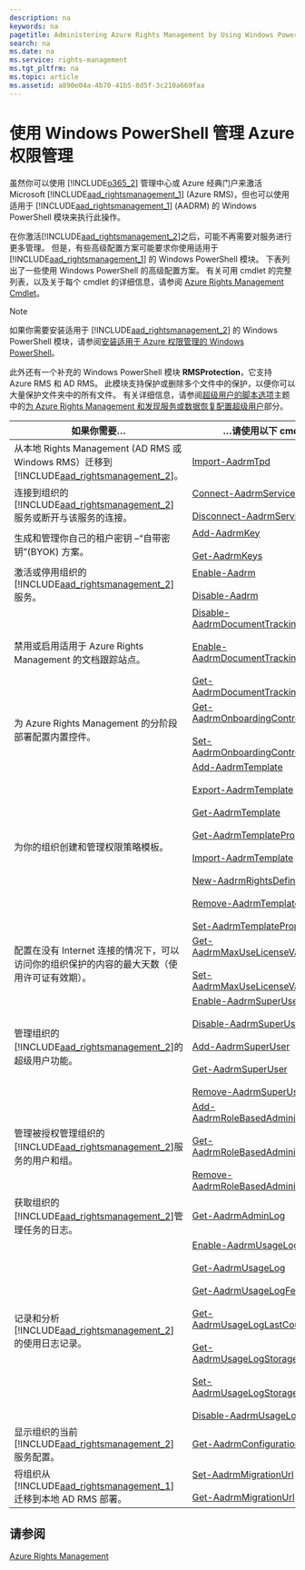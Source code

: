 ```yaml
---
description: na
keywords: na
pagetitle: Administering Azure Rights Management by Using Windows PowerShell
search: na
ms.date: na
ms.service: rights-management
ms.tgt_pltfrm: na
ms.topic: article
ms.assetid: a890e04a-4b70-41b5-8d5f-3c210a669faa
---
```

# 使用 Windows PowerShell 管理 Azure 权限管理
虽然你可以使用 [!INCLUDE[o365_2](../Token/o365_2_md.md)] 管理中心或 Azure 经典门户来激活 Microsoft [!INCLUDE[aad_rightsmanagement_1](../Token/aad_rightsmanagement_1_md.md)] (Azure RMS)，但也可以使用适用于 [!INCLUDE[aad_rightsmanagement_1](../Token/aad_rightsmanagement_1_md.md)] (AADRM) 的 Windows PowerShell 模块来执行此操作。

在你激活[!INCLUDE[aad_rightsmanagement_2](../Token/aad_rightsmanagement_2_md.md)]之后，可能不再需要对服务进行更多管理。 但是，有些高级配置方案可能要求你使用适用于 [!INCLUDE[aad_rightsmanagement_1](../Token/aad_rightsmanagement_1_md.md)] 的 Windows PowerShell 模块。 下表列出了一些使用 Windows PowerShell 的高级配置方案。 有关可用 cmdlet 的完整列表，以及关于每个 cmdlet 的详细信息，请参阅 [Azure Rights Management Cmdlet](http://msdn.microsoft.com/library/azure/dn629398.aspx)。

> [!NOTE]
> 如果你需要安装适用于 [!INCLUDE[aad_rightsmanagement_2](../Token/aad_rightsmanagement_2_md.md)] 的 Windows PowerShell 模块，请参阅[安装适用于 Azure 权限管理的 Windows PowerShell](../Topic/Installing_Windows_PowerShell_for_Azure_Rights_Management.md)。

此外还有一个补充的 Windows PowerShell 模块 **RMSProtection**，它支持 Azure RMS 和 AD RMS。 此模块支持保护或删除多个文件中的保护，以便你可以大量保护文件夹中的所有文件。 有关详细信息，请参阅[超级用户的脚本选项](../Topic/Configuring_Super_Users_for_Azure_Rights_Management_and_Discovery_Services_or_Data_Recovery.md#BKMK_RMSProtectionModule)主题中的[为 Azure Rights Management 和发现服务或数据恢复配置超级用户](../Topic/Configuring_Super_Users_for_Azure_Rights_Management_and_Discovery_Services_or_Data_Recovery.md)部分。

|如果你需要…|…请使用以下 cmdlet|
|----------|-----------------|
|从本地 Rights Management (AD RMS 或 Windows RMS）迁移到 [!INCLUDE[aad_rightsmanagement_2](../Token/aad_rightsmanagement_2_md.md)]。|[Import-AadrmTpd](http://msdn.microsoft.com/library/azure/dn857523.aspx)|
|连接到组织的 [!INCLUDE[aad_rightsmanagement_2](../Token/aad_rightsmanagement_2_md.md)] 服务或断开与该服务的连接。|[Connect-AadrmService](http://msdn.microsoft.com/library/azure/dn629415.aspx)<br /><br />[Disconnect-AadrmService](http://msdn.microsoft.com/library/azure/dn629416.aspx)|
|生成和管理你自己的租户密钥 –“自带密钥”(BYOK) 方案。|[Add-AadrmKey](http://msdn.microsoft.com/library/azure/dn629418.aspx)<br /><br />[Get-AadrmKeys](http://msdn.microsoft.com/library/azure/dn629420.aspx)|
|激活或停用组织的 [!INCLUDE[aad_rightsmanagement_2](../Token/aad_rightsmanagement_2_md.md)] 服务。|[Enable-Aadrm](http://msdn.microsoft.com/library/azure/dn629412.aspx)<br /><br />[Disable-Aadrm](http://msdn.microsoft.com/library/azure/dn629422.aspx)|
|禁用或启用适用于 Azure Rights Management 的文档跟踪站点。|[Disable-AadrmDocumentTrackingFeature](https://msdn.microsoft.com/library/azure/mt548471.aspx)<br /><br />[Enable-AadrmDocumentTrackingFeature](https://msdn.microsoft.com/library/azure/mt548469.aspx)<br /><br />[Get-AadrmDocumentTrackingFeature](https://msdn.microsoft.com/library/azure/mt548470.aspx)|
|为 Azure Rights Management 的分阶段部署配置内置控件。|[Get-AadrmOnboardingControlPolicy](http://msdn.microsoft.com/library/azure/dn857522.aspx)<br /><br />[Set-AadrmOnboardingControlPolicy](http://msdn.microsoft.com/library/azure/dn857521.aspx)|
|为你的组织创建和管理权限策略模板。|[Add-AadrmTemplate](http://msdn.microsoft.com/library/azure/dn727075.aspx)<br /><br />[Export-AadrmTemplate](http://msdn.microsoft.com/library/azure/dn727078.aspx)<br /><br />[Get-AadrmTemplate](http://msdn.microsoft.com/library/azure/dn727079.aspx)<br /><br />[Get-AadrmTemplateProperty](http://msdn.microsoft.com/library/azure/dn727081.aspx)<br /><br />[Import-AadrmTemplate](http://msdn.microsoft.com/library/azure/dn727077.aspx)<br /><br />[New-AadrmRightsDefinition](http://msdn.microsoft.com/library/azure/dn727080.aspx)<br /><br />[Remove-AadrmTemplate](http://msdn.microsoft.com/library/azure/dn727082.aspx)<br /><br />[Set-AadrmTemplateProperty](http://msdn.microsoft.com/library/azure/dn727076.aspx)|
|配置在没有 Internet 连接的情况下，可以访问你的组织保护的内容的最大天数（使用许可证有效期）。|[Get-AadrmMaxUseLicenseValidityTime](https://msdn.microsoft.com/library/azure/dn932062.aspx)<br /><br />[Set-AadrmMaxUseLicenseValidityTime](https://msdn.microsoft.com/library/azure/dn932063.aspx)|
|管理组织的[!INCLUDE[aad_rightsmanagement_2](../Token/aad_rightsmanagement_2_md.md)]的超级用户功能。|[Enable-AadrmSuperUserFeature](http://msdn.microsoft.com/library/azure/dn629400.aspx)<br /><br />[Disable-AadrmSuperUserFeature](http://msdn.microsoft.com/library/azure/dn629428.aspx)<br /><br />[Add-AadrmSuperUser](http://msdn.microsoft.com/library/azure/dn629411.aspx)<br /><br />[Get-AadrmSuperUser](http://msdn.microsoft.com/library/azure/dn629408.aspx)<br /><br />[Remove-AadrmSuperUser](http://msdn.microsoft.com/library/azure/dn629405.aspx)|
|管理被授权管理组织的[!INCLUDE[aad_rightsmanagement_2](../Token/aad_rightsmanagement_2_md.md)]服务的用户和组。|[Add-AadrmRoleBasedAdministrator](http://msdn.microsoft.com/library/azure/dn629417.aspx)<br /><br />[Get-AadrmRoleBasedAdministrator](http://msdn.microsoft.com/library/azure/dn629407.aspx)<br /><br />[Remove-AadrmRoleBasedAdministrator](http://msdn.microsoft.com/library/azure/dn629424.aspx)|
|获取组织的[!INCLUDE[aad_rightsmanagement_2](../Token/aad_rightsmanagement_2_md.md)]管理任务的日志。|[Get-AadrmAdminLog](http://msdn.microsoft.com/library/azure/dn629430.aspx)|
|记录和分析 [!INCLUDE[aad_rightsmanagement_2](../Token/aad_rightsmanagement_2_md.md)] 的使用日志记录。|[Enable-AadrmUsageLogFeature](http://msdn.microsoft.com/library/azure/dn629421.aspx)<br /><br />[Get-AadrmUsageLog](http://msdn.microsoft.com/library/azure/dn629401.aspx)<br /><br />[Get-AadrmUsageLogFeature](http://msdn.microsoft.com/library/azure/dn629425.aspx)<br /><br />[Get-AadrmUsageLogLastCounterValue](http://msdn.microsoft.com/library/azure/dn629423.aspx)<br /><br />[Get-AadrmUsageLogStorageAccount](http://msdn.microsoft.com/library/azure/dn629419.aspx)<br /><br />[Set-AadrmUsageLogStorageAccount](http://msdn.microsoft.com/library/azure/dn629426.aspx)<br /><br />[Disable-AadrmUsageLogFeature](http://msdn.microsoft.com/library/azure/dn629404.aspx)|
|显示组织的当前 [!INCLUDE[aad_rightsmanagement_2](../Token/aad_rightsmanagement_2_md.md)] 服务配置。|[Get-AadrmConfiguration](http://msdn.microsoft.com/library/azure/dn629410.aspx)|
|将组织从 [!INCLUDE[aad_rightsmanagement_1](../Token/aad_rightsmanagement_1_md.md)] 迁移到本地 AD RMS 部署。|[Set-AadrmMigrationUrl](http://msdn.microsoft.com/library/azure/dn629429.aspx)<br /><br />[Get-AadrmMigrationUrl](http://msdn.microsoft.com/library/azure/dn629403.aspx)|

## 请参阅
[Azure Rights Management](../Topic/Azure_Rights_Management.md)

